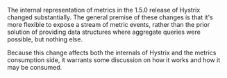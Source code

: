 The internal representation of metrics in the 1.5.0 release of Hystrix changed substantially.  The general premise of these changes is that it's more flexible to expose a stream of metric events, rather than the prior solution of providing data structures where aggregate queries were possible, but nothing else.  

Because this change affects both the internals of Hystrix and the metrics consumption side, it warrants some discussion on how it works and how it may be consumed.